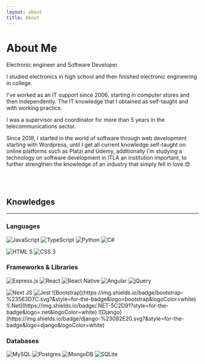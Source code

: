 ```yaml
---
layout: about
title: About
---
```


# About Me

Electronic engineer and Software Developer.

I studied electronics in high school and then finished electronic engineering in college.

I've worked as an IT support since 2006, starting in computer stores and then independently. The IT knowledge that I obtained as self-taught and with working practice.

I was a supervisor and coordinator for more than 5 years in the telecommunications sector.

Since 2018, I started in the world of software through web development starting with Wordpress, until I get all current knowledge self-taught on online platforms such as Platzi and Udemy, additionally I'm studying a technology on software development in ITLA an institution important, to further strengthen the knowledge of an industry that simply fell in love.😍

<br/>
<br/>

## Knowledges
<hr/>

### Languages
![JavaScript](https://img.shields.io/badge/javascript-%23323330.svg?&style=for-the-badge&logo=javascript&logoColor=%23F7DF1E)
![TypeScript](https://img.shields.io/badge/typescript-%23007ACC.svg?&style=for-the-badge&logo=typescript&logoColor=white)
![Python](https://img.shields.io/badge/python-%2314354C.svg?&style=for-the-badge&logo=python&logoColor=white)
![C#](https://img.shields.io/badge/c%23-%23239120.svg?&style=for-the-badge&logo=c-sharp&logoColor=white)

![HTML 5](https://img.shields.io/badge/html5-%23E34F26.svg?&style=for-the-badge&logo=html5&logoColor=white")
![CSS 3](https://img.shields.io/badge/css3-%231572B6.svg?&style=for-the-badge&logo=css3&logoColor=white)

### Frameworks & Libraries
![Express.js](https://img.shields.io/badge/express.js-%23404d59.svg?&style=for-the-badge)
![React](https://img.shields.io/badge/react-%2320232a.svg?&style=for-the-badge&logo=react&logoColor=%2361DAFB)
![React Native](https://img.shields.io/badge/react_native-%2320232a.svg?&style=for-the-badge&logo=react&logoColor=%2361DAFB)
![Angular](https://img.shields.io/badge/angular-%23DD0031.svg?&style=for-the-badge&logo=angular&logoColor=white)
<img alt="jQuery" src="https://img.shields.io/badge/jquery-%230769AD.svg?&style=for-the-badge&logo=jquery&logoColor=white"/>

<img alt="Next JS" src="https://img.shields.io/badge/nextjs-%23000000.svg?&style=for-the-badge&logo=next.js&logoColor=white"/>
<img alt="Jest" src="https://img.shields.io/badge/-jest-%23C21325?&style=for-the-badge&logo=jest&logoColor=white"/>
![Bootstrap](https://img.shields.io/badge/bootstrap-%23563D7C.svg?&style=for-the-badge&logo=bootstrap&logoColor=white)
![.Net](https://img.shields.io/badge/.NET-5C2D91?style=for-the-badge&logo=.net&logoColor=white)
![Django](https://img.shields.io/badge/django-%23092E20.svg?&style=for-the-badge&logo=django&logoColor=white)

### Databases
![MySQL](https://img.shields.io/badge/mysql-%2300f.svg?&style=for-the-badge&logo=mysql&logoColor=white)
<img alt="Postgres" src ="https://img.shields.io/badge/postgres-%23316192.svg?&style=for-the-badge&logo=postgresql&logoColor=white"/>
<img alt="MongoDB" src ="https://img.shields.io/badge/MongoDB-%234ea94b.svg?&style=for-the-badge&logo=mongodb&logoColor=white"/>
<img alt="SQLite" src ="https://img.shields.io/badge/sqlite-%2307405e.svg?&style=for-the-badge&logo=sqlite&logoColor=white"/>

<!--
<img alt="Visual Studio Code" src="https://img.shields.io/badge/VisualStudioCode-0078d7.svg?style=for-the-badge&logo=visual-studio-code&logoColor=white"/>
<img alt="Visual Studio" src="https://img.shields.io/badge/VisualStudio-5C2D91.svg?style=for-the-badge&logo=visual-studio&logoColor=white"/>
<img alt="Git" src="https://img.shields.io/badge/git-%23F05033.svg?style=for-the-badge&logo=git&logoColor=white"/>
<img alt="Docker" src="https://img.shields.io/badge/docker-%230db7ed.svg?style=for-the-badge&logo=docker&logoColor=white"/>
<img alt="Postman" src="https://img.shields.io/badge/Postman-FF6C37?style=for-the-badge&logo=postman&logoColor=red" />

<img alt="Heroku" src="https://img.shields.io/badge/heroku-%23430098.svg?style=for-the-badge&logo=heroku&logoColor=white"/>
<img alt="Firebase" src="https://img.shields.io/badge/firebase-%23039BE5.svg?style=for-the-badge&logo=firebase"/>
<img alt="Windows 10" src="https://img.shields.io/badge/Windows-0078D6?style=for-the-badge&logo=windows&logoColor=white" />
<img alt="Linux" src="https://img.shields.io/badge/Linux-FCC624?style=for-the-badge&logo=linux&logoColor=black">
<img alt="Microsoft Office" src="https://img.shields.io/badge/Microsoft_Office-D83B01?style=for-the-badge&logo=microsoft-office&logoColor=white" />
-->
